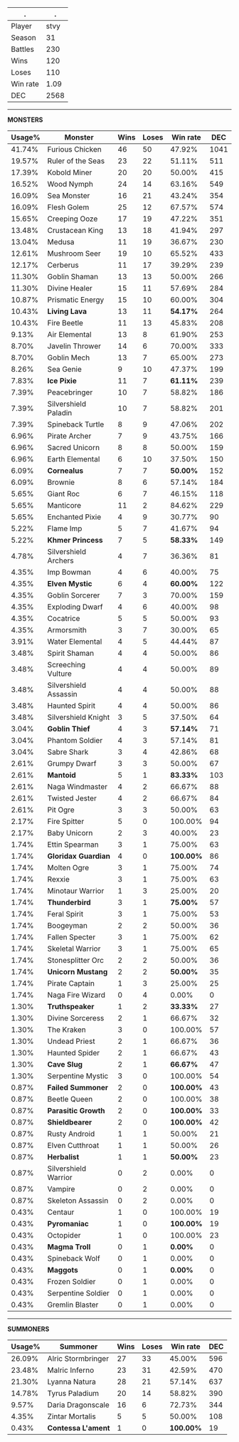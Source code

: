 .|.
|-|-
Player|stvy
Season|31
Battles|230
Wins|120
Loses|110
Win rate|1.09
DEC|2568

---
**MONSTERS**

Usage%|Monster|Wins|Loses|Win rate|DEC|
-|-|-|-|-|-|
41.74%|Furious Chicken|46|50|47.92%|1041|
19.57%|Ruler of the Seas|23|22|51.11%|511|
17.39%|Kobold Miner|20|20|50.00%|415|
16.52%|Wood Nymph|24|14|63.16%|549|
16.09%|Sea Monster|16|21|43.24%|354|
16.09%|Flesh Golem|25|12|67.57%|574|
15.65%|Creeping Ooze|17|19|47.22%|351|
13.48%|Crustacean King|13|18|41.94%|297|
13.04%|Medusa|11|19|36.67%|230|
12.61%|Mushroom Seer|19|10|65.52%|433|
12.17%|Cerberus|11|17|39.29%|239|
11.30%|Goblin Shaman|13|13|50.00%|266|
11.30%|Divine Healer|15|11|57.69%|284|
10.87%|Prismatic Energy|15|10|60.00%|304|
10.43%|**Living Lava**|13|11|**54.17%**|264|
10.43%|Fire Beetle|11|13|45.83%|208|
9.13%|Air Elemental|13|8|61.90%|253|
8.70%|Javelin Thrower|14|6|70.00%|333|
8.70%|Goblin Mech|13|7|65.00%|273|
8.26%|Sea Genie|9|10|47.37%|199|
7.83%|**Ice Pixie**|11|7|**61.11%**|239|
7.39%|Peacebringer|10|7|58.82%|186|
7.39%|Silvershield Paladin|10|7|58.82%|201|
7.39%|Spineback Turtle|8|9|47.06%|202|
6.96%|Pirate Archer|7|9|43.75%|166|
6.96%|Sacred Unicorn|8|8|50.00%|159|
6.96%|Earth Elemental|6|10|37.50%|150|
6.09%|**Cornealus**|7|7|**50.00%**|152|
6.09%|Brownie|8|6|57.14%|184|
5.65%|Giant Roc|6|7|46.15%|118|
5.65%|Manticore|11|2|84.62%|229|
5.65%|Enchanted Pixie|4|9|30.77%|90|
5.22%|Flame Imp|5|7|41.67%|94|
5.22%|**Khmer Princess**|7|5|**58.33%**|149|
4.78%|Silvershield Archers|4|7|36.36%|81|
4.35%|Imp Bowman|4|6|40.00%|75|
4.35%|**Elven Mystic**|6|4|**60.00%**|122|
4.35%|Goblin Sorcerer|7|3|70.00%|159|
4.35%|Exploding Dwarf|4|6|40.00%|98|
4.35%|Cocatrice|5|5|50.00%|93|
4.35%|Armorsmith|3|7|30.00%|65|
3.91%|Water Elemental|4|5|44.44%|87|
3.48%|Spirit Shaman|4|4|50.00%|86|
3.48%|Screeching Vulture|4|4|50.00%|89|
3.48%|Silvershield Assassin|4|4|50.00%|88|
3.48%|Haunted Spirit|4|4|50.00%|86|
3.48%|Silvershield Knight|3|5|37.50%|64|
3.04%|**Goblin Thief**|4|3|**57.14%**|71|
3.04%|Phantom Soldier|4|3|57.14%|81|
3.04%|Sabre Shark|3|4|42.86%|68|
2.61%|Grumpy Dwarf|3|3|50.00%|67|
2.61%|**Mantoid**|5|1|**83.33%**|103|
2.61%|Naga Windmaster|4|2|66.67%|88|
2.61%|Twisted Jester|4|2|66.67%|84|
2.61%|Pit Ogre|3|3|50.00%|63|
2.17%|Fire Spitter|5|0|100.00%|94|
2.17%|Baby Unicorn|2|3|40.00%|23|
1.74%|Ettin Spearman|3|1|75.00%|63|
1.74%|**Gloridax Guardian**|4|0|**100.00%**|86|
1.74%|Molten Ogre|3|1|75.00%|74|
1.74%|Rexxie|3|1|75.00%|63|
1.74%|Minotaur Warrior|1|3|25.00%|20|
1.74%|**Thunderbird**|3|1|**75.00%**|57|
1.74%|Feral Spirit|3|1|75.00%|53|
1.74%|Boogeyman|2|2|50.00%|36|
1.74%|Fallen Specter|3|1|75.00%|62|
1.74%|Skeletal Warrior|3|1|75.00%|65|
1.74%|Stonesplitter Orc|2|2|50.00%|36|
1.74%|**Unicorn Mustang**|2|2|**50.00%**|35|
1.74%|Pirate Captain|1|3|25.00%|25|
1.74%|Naga Fire Wizard|0|4|0.00%|0|
1.30%|**Truthspeaker**|1|2|**33.33%**|27|
1.30%|Divine Sorceress|2|1|66.67%|32|
1.30%|The Kraken|3|0|100.00%|57|
1.30%|Undead Priest|2|1|66.67%|36|
1.30%|Haunted Spider|2|1|66.67%|43|
1.30%|**Cave Slug**|2|1|**66.67%**|47|
1.30%|Serpentine Mystic|3|0|100.00%|54|
0.87%|**Failed Summoner**|2|0|**100.00%**|43|
0.87%|Beetle Queen|2|0|100.00%|38|
0.87%|**Parasitic Growth**|2|0|**100.00%**|33|
0.87%|**Shieldbearer**|2|0|**100.00%**|42|
0.87%|Rusty Android|1|1|50.00%|21|
0.87%|Elven Cutthroat|1|1|50.00%|26|
0.87%|**Herbalist**|1|1|**50.00%**|23|
0.87%|Silvershield Warrior|0|2|0.00%|0|
0.87%|Vampire|0|2|0.00%|0|
0.87%|Skeleton Assassin|0|2|0.00%|0|
0.43%|Centaur|1|0|100.00%|19|
0.43%|**Pyromaniac**|1|0|**100.00%**|19|
0.43%|Octopider|1|0|100.00%|23|
0.43%|**Magma Troll**|0|1|**0.00%**|0|
0.43%|Spineback Wolf|0|1|0.00%|0|
0.43%|**Maggots**|0|1|**0.00%**|0|
0.43%|Frozen Soldier|0|1|0.00%|0|
0.43%|Serpentine Soldier|0|1|0.00%|0|
0.43%|Gremlin Blaster|0|1|0.00%|0|

---
**SUMMONERS**

Usage%|Summoner|Wins|Loses|Win rate|DEC|
-|-|-|-|-|-|
26.09%|Alric Stormbringer|27|33|45.00%|596|
23.48%|Malric Inferno|23|31|42.59%|470|
21.30%|Lyanna Natura|28|21|57.14%|637|
14.78%|Tyrus Paladium|20|14|58.82%|390|
9.57%|Daria Dragonscale|16|6|72.73%|344|
4.35%|Zintar Mortalis|5|5|50.00%|108|
0.43%|**Contessa L'ament**|1|0|**100.00%**|19|
